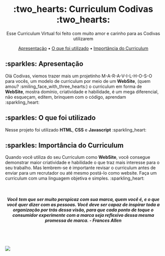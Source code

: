 <h1 align="center">:two_hearts: Curriculum Codivas :two_hearts:</h1>
<p align="center">Esse Curriculum Virtual foi feito com muito amor e carinho para as Codivas utilizarem</p>


<p align="center">
 <a href="#apresentacao">Apresentação</a> •   <a href="#utilizados">O que foi utilizado</a> • 
 <a href="#importancia">Importância do Curriculum</a> 
</p>


<h2 id="apresentacao">:sparkles: Apresentação</h2>
<p>Olá Codivas, viemos trazer mais um projetinho M-A-R-A-V-I-L-H-O-S-O para vocês, um modelo de curriculum por meio de um <strong>WebSite</strong>, (quem amou? :smiling_face_with_three_hearts:) o curriculum em forma de <strong>WebSite</strong>, mostra domínio, criatividade e habilidade, é um mega diferencial, não esqueçam, editem, brinquem com o código, aprendam :sparkling_heart:


<h2 id="utilizados">:sparkles: O que foi utilizado</h2>
<p> Nesse projeto foi utilizado <strong>HTML</strong>, <strong>CSS</strong> e <strong>Javascript</strong> :sparkling_heart:</p>

<h2 id="importancia">:sparkles: Importância do Curriculum</h2>
<p> Quando você utiliza do seu Curriculum como <strong>WebSite</strong>, você consegue demonstrar maior criatividade e habilidade o que traz mais interesse para o seu trabalho. Mas lembrem-se é importante revisar o curriculum antes de enviar para um recrutador ou até mesmo postá-lo como website. Faça um curriculum com uma linguagem objetiva e simples.
  :sparkling_heart: </p>


<br>

<h5 align="center">Você tem que ser muito perspicaz com sua marca, quem você é, e o que você quer dizer com as pessoas. Você deve ser capaz de inspirar toda a organização por trás dessa visão, para que cada ponto de toque o consumidor experimente com a marca seja reflexivo dessa mesma promessa de marca. -
Frances Allen</h5>

<br>
<br>
<br>

<img src="https://i.imgur.com/5mxJOAo.png" align="center">
